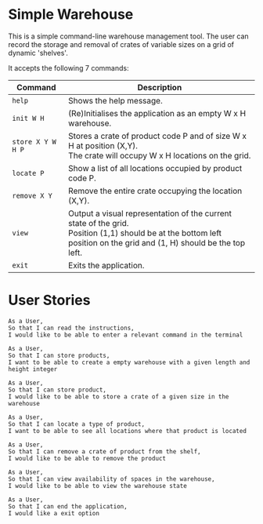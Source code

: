 # Simple Warehouse
This is a simple command-line warehouse management tool. The user can record the storage and removal of crates of variable sizes on a grid of dynamic 'shelves'.

It accepts the following 7 commands:

| Command | Description |
| --- | --- |
| `help` | Shows the help message. |
| `init W H` | (Re)Initialises the application as an empty W x H warehouse. |
| `store X Y W H P` | Stores a crate of product code P and of size W x H at position (X,Y).<br>The crate will occupy W x H locations on the grid.|
| `locate P` | Show a list of all locations occupied by product code P. |
| `remove X Y` | Remove the entire crate occupying the location (X,Y). |
| `view` | Output a visual representation of the current state of the grid.<br>Position (1,1) should be at the bottom left position on the grid and (1, H) should be the top left. |
| `exit` | Exits the application. |

# User Stories #
```
As a User,
So that I can read the instructions,
I would like to be able to enter a relevant command in the terminal

As a User,
So that I can store products,
I want to be able to create a empty warehouse with a given length and height integer

As a User,
So that I can store product,
I would like to be able to store a crate of a given size in the warehouse

As a User,
So that I can locate a type of product,
I want to be able to see all locations where that product is located

As a User,
So that I can remove a crate of product from the shelf,
I would like to be able to remove the product

As a User,
So that I can view availability of spaces in the warehouse,
I would like to be able to view the warehouse state

As a User,
So that I can end the application,
I would like a exit option

```